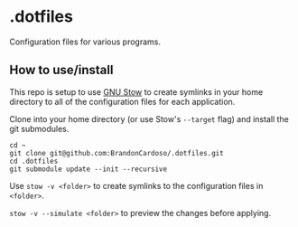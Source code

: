 # .dotfiles
Configuration files for various programs.

## How to use/install
This repo is setup to use [GNU Stow](https://www.gnu.org/software/stow/) to create symlinks in your home directory to all of the configuration files for each application.

Clone into your home directory (or use Stow's `--target` flag) and install the git submodules.
```
cd ~
git clone git@github.com:BrandonCardoso/.dotfiles.git
cd .dotfiles
git submodule update --init --recursive
```

Use `stow -v <folder>` to create symlinks to the configuration files in `<folder>`.

`stow -v --simulate <folder>` to preview the changes before applying.

